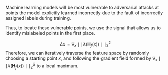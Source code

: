 
Machine learning models will be most vulnerable to adversarial attacks at points the model explicitly learned incorrectly due to the fault of incorrectly assigned labels during training. 

Thus, to locate these vulnerable points, we use the signal that allows us to identify mislabeled points in the first place.

$$
\Delta x = \nabla_{x}\mid\mid \lambda(\mathbf{H}_{f}(x))\mid\mid^2_{2}
$$
Therefore, we can iteratively traverse the feature space by randomly choosing a starting point $x$, and following the gradient field formed by $\nabla_{x}\mid\mid \lambda(\mathbf{H}_{f}(x))\mid\mid^2_{2}$ to a local maximum. 


